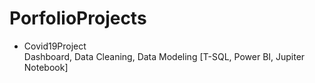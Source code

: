 # PorfolioProjects

* Covid19Project  
  Dashboard, Data Cleaning, Data Modeling [T-SQL, Power BI, Jupiter Notebook]
